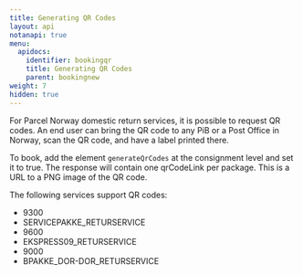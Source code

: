 ```yaml
---
title: Generating QR Codes
layout: api
notanapi: true
menu:
  apidocs:
    identifier: bookingqr
    title: Generating QR Codes
    parent: bookingnew
weight: 7
hidden: true
---
```


For Parcel Norway domestic return services, it is possible to request QR codes. An end user can bring the QR code to any PiB or a Post Office in Norway, scan the QR code, and have a label printed there.

To book, add the element `generateQrCodes` at the consignment level and set it to true. The response will contain one qrCodeLink per package. This is a URL to a PNG image of the QR code.

The following services support QR codes:

- 9300
- SERVICEPAKKE_RETURSERVICE
- 9600
- EKSPRESS09_RETURSERVICE
- 9000
- BPAKKE_DOR-DOR_RETURSERVICE

